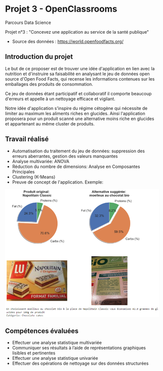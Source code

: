 # Projet 3 - OpenClassrooms
Parcours Data Science

Projet n°3 : "Concevez une application au service de la santé publique"

- Source des données : https://world.openfoodfacts.org/

## Introduction du projet
Le but de ce proposer est de trouver une idée d'application en lien avec la nutrition et d'instruire sa faisabilité en analysant le jeu de données open source d'Open Food Facts, qui recense les informations contenues sur les emballages des produits de consommation.

Ce jeu de données étant participatif et collaboratif il comporte beaucoup d'erreurs et appelle à un nettoyage efficace et vigilant.

Notre idée d'application s'inspire du régime cétogène qui nécessite de limiter au maximum les aliments riches en glucides. Ainsi l'application proposera pour un produit scanné une alternative moins riche en glucides et appartenant au même cluster de produits.

## Travail réalisé
- Automatisation du traitement du jeu de données: suppression des erreurs aberrantes, gestion des valeurs manquantes
- Analyse multivariée: ANOVA
- Réduction du nombre de dimensions: Analyse en Composantes Principales
- Clustering (K-Means)
- Preuve de concept de l'application. Exemple:

![alt text](https://github.com/lucrogers/P3-OC-Conception-application-sante-publique/blob/main/exemple.png)

## Compétences évaluées
- Effectuer une analyse statistique multivariée
- Communiquer ses résultats à l’aide de représentations graphiques lisibles et pertinentes
- Effectuer une analyse statistique univariée
- Effectuer des opérations de nettoyage sur des données structurées
